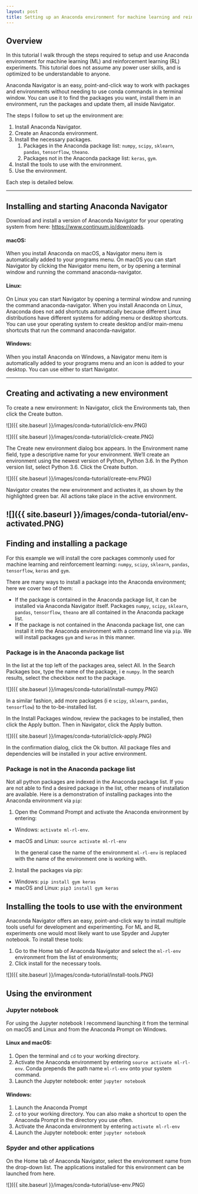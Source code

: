 ```yaml
---
layout: post
title: Setting up an Anaconda environment for machine learning and reinforcement learning
---
```




Overview
--------

In this tutorial I walk through the steps required to setup and use Anaconda environment for machine learning (ML) and reinforcement learning (RL) experiments. This tutorial does not assume any power user skills, and is optimized to be understandable to anyone.

Anaconda Navigator is an easy, point-and-click way to work with packages and environments without needing to use conda commands in a terminal window. You can use it to find the packages you want, install them in an environment, run the packages and update them, all inside Navigator.

The steps I follow to set up the environment are:

  1. Install Anaconda Navigator.
  2. Create an Anaconda environment.
  3. Install the necessary packages.
      1. Packages in the Anaconda package list: ```numpy```, ```scipy```, ```sklearn```, ```pandas```, ```tensorflow```, ```theano```.
      2. Packages not  in the Anaconda package list: ```keras```, ```gym```.
  4. Install the tools to use with the environment.
  5. Use the environment.

Each step is detailed below.

----------

Installing and starting Anaconda Navigator
------------------
Download and install a version of Anaconda Navigator for your operating system from here: https://www.continuum.io/downloads.

#### macOS:
When you install Anaconda on macOS, a Navigator menu item is automatically added to your programs menu. On macOS you can start Navigator by clicking the Navigator menu item, or by opening a terminal window and running the command anaconda-navigator.

#### Linux:
On Linux you can start Navigator by opening a terminal window and running the command anaconda-navigator. When you install Anaconda on Linux, Anaconda does not add shortcuts automatically because different Linux distributions have different systems for adding menu or desktop shortcuts. You can use your operating system to create desktop and/or main-menu shortcuts that run the command anaconda-navigator.

#### Windows:
When you install Anaconda on Windows, a Navigator menu item is automatically added to your programs menu and an icon is added to your desktop. You can use either to start Navigator.



----------


Creating and activating a new environment
-------------------------------------------------------

To create a new environment: In Navigator, click the Environments tab, then click the Create button.

![]({{ site.baseurl }}/images/conda-tutorial/click-env.PNG)

![]({{ site.baseurl }}/images/conda-tutorial/click-create.PNG)

The Create new environment dialog box appears. In the Environment name field, type a descriptive name for your environment. We’ll create an environment using the newest version of Python, Python 3.6. In the Python version list, select Python 3.6. Click the Create button.

![]({{ site.baseurl }}/images/conda-tutorial/create-env.PNG)

Navigator creates the new environment and activates it, as shown by the highlighted green bar. All actions take place in the active environment.

![]({{ site.baseurl }}/images/conda-tutorial/env-activated.PNG)
----------

Finding and installing a package
--------------------------------

For this example we will install the core packages commonly used for machine learning and reinforcement learning: ```numpy```, ```scipy```, ```sklearn```, ```pandas```, ```tensorflow```, ```keras``` and ```gym```.


There are many ways to install a package into the Anaconda environment; here we cover two of them:
- If the package is contained in the Anaconda package list, it can be installed via Anaconda Navigator itself. Packages ```numpy```, ```scipy```, ```sklearn```, ```pandas```, ```tensorflow```, ```theano``` are all contained in the Anaconda package list.
- If the package is not contained in the Anaconda package list, one can install it into the Anaconda environment with a command line via ```pip```. We will install packages ```gym``` and ```keras``` in this manner.

### Package is in the Anaconda package list ###

In the list at the top left of the packages area, select All. In the Search Packages box, type the name of the package, i e ```numpy```. In the search results, select the checkbox next to the package.

![]({{ site.baseurl }}/images/conda-tutorial/install-numpy.PNG)

In a similar fashion, add more packages (i e ```scipy```, ```sklearn```, ```pandas```, ```tensorflow```) to the to-be-installed list.

In the Install Packages window, review the packages to be installed, then click the Apply button. Then in Navigator, click the Apply button.

![]({{ site.baseurl }}/images/conda-tutorial/click-apply.PNG)

In the confirmation dialog, click the Ok button. All package files and dependencies will be installed in your active environment.

### Package is not in the Anaconda package list ###


Not all python packages are indexed in the Anaconda package list. If you are not able to find a desired package in the list, other means of installation are available. Here is a demonstration of installing packages into the Anaconda environment via ```pip```:

1. Open the Command Prompt and activate the Anaconda environment by entering:  
  - Windows: ```activate ml-rl-env```.
  - macOS and Linux:  ```source activate ml-rl-env```

    In the general case the name of the environment ```ml-rl-env``` is replaced with the name of
    the environment one is working with.

2. Install the packages via pip:
  - Windows: ```pip install gym keras```
  - macOS and Linux:  ```pip3 install gym keras```


Installing the tools to use with the environment
--------------------

Anaconda Navigator offers an easy, point-and-click way to install multiple tools useful for development and experimenting. For ML and RL experiments one would most likely want to use Spyder and Jupyter notebook. To install these tools:
1. Go to the Home tab of Anaconda Navigator and select the ```ml-rl-env``` environment from the list of environments;
2. Click install for the necessary tools.  

![]({{ site.baseurl }}/images/conda-tutorial/install-tools.PNG)





Using the environment
--------------------

### Jupyter notebook

For using the Jupyter notebook I recommend launching it from the terminal on macOS and Linux and from the Anaconda Prompt on Windows.

#### Linux and macOS:
1. Open the terminal and ```cd``` to your working directory.
2. Activate the Anaconda environment by entering ```source activate ml-rl-env```. Conda prepends the path name ```ml-rl-env``` onto your system command.
3. Launch the Jupyter notebook: enter ```jupyter notebook```

#### Windows:
1. Launch the Anaconda Prompt
2. ```cd``` to your working directory. You can also make a shortcut to open the Anaconda Prompt in the directory you use often.
3. Activate the Anaconda environment by entering ```activate ml-rl-env```
4. Launch the Jupyter notebook: enter ```jupyter notebook```

### Spyder and other applications
On the Home tab of Anaconda Navigator, select the environment name from the drop-down list. The applications installed for
this environment can be launched from here.

![]({{ site.baseurl }}/images/conda-tutorial/use-env.PNG)
